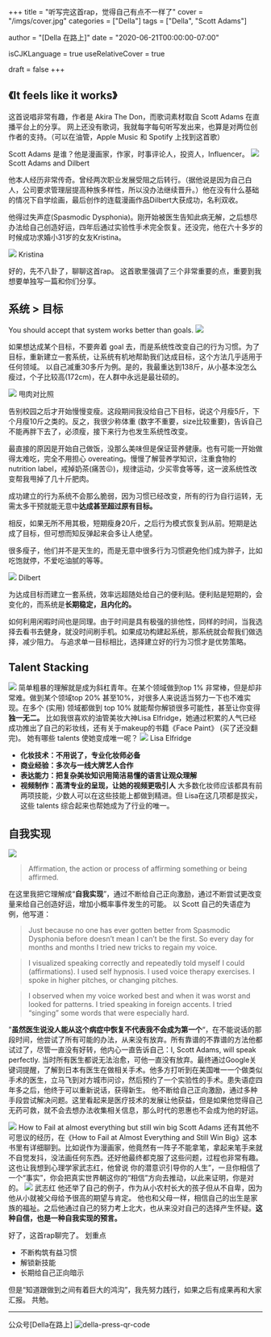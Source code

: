 +++
title = "听写完这首rap，觉得自己有点不一样了"
cover = "/imgs/cover.jpg"
categories = ["Della"]
tags = ["Della", "Scott Adams"]

author = "[Della 在路上]"
date = "2020-06-21T00:00:00-07:00"

isCJKLanguage =  true
useRelativeCover = true

draft = false
+++

## 《It feels like it works》
这首说唱非常有趣，作者是 Akira The Don，而歌词素材取自 Scott Adams 在直播平台上的分享。
网上还没有歌词，我就每字每句听写发出来，也算是对两位创作者的支持。（可以在油管，Apple Music 和 Spotify 上找到这首歌）

Scott Adams 是谁？他是漫画家，作家，时事评论人，投资人，Influencer。
![](imgs/544e27e6-5c40-4fb5-af45-d8db799c4849.jpeg)
Scott Adams and Dilbert

他本人经历非常传奇。曾经两次职业发展受阻之后转行。（据他说是因为自己白人，公司要求管理层提高种族多样性，所以没办法继续晋升。）他在没有什么基础的情况下自学绘画，最后创作的连载漫画作品Dilbert大获成功，名利双收。

他得过失声症(Spasmodic Dysphonia)。刚开始被医生告知此病无解，之后想尽办法给自己创造好运，四年后通过实验性手术完全恢复。还没完，他在六十多岁的时候成功求婚小31岁的女友Kristina。

![](imgs/0b28ebb7-7bbb-46ba-af16-29eeea25d728.jpg)
Kristina

好的，先不八卦了，聊聊这首rap。
这首歌里强调了三个非常重要的点，重要到我想要单独写一篇和你们分享。

## 系统 > 目标
You should accept that system works better than goals.
![](imgs/2f4eb218-125d-46e0-8ef2-8991690d2f9e.png)

如果想达成某个目标，不要奔着 goal 去，而是系统性改变自己的行为习惯。为了目标，重新建立一套系统，让系统有机地帮助我们达成目标，这个方法几乎适用于任何领域。
以自己减重30多斤为例。是的，我最重达到138斤，从小基本没怎么瘦过，个子比较高(172cm)，在人群中永远是最壮硕的。

![](imgs/0696f4de-462a-4383-bd00-9a53cebdaaeb.jpg)
甩肉对比照

告别校园之后才开始慢慢变瘦。这段期间我没给自己下目标，说这个月瘦5斤，下个月瘦10斤之类的。反之，我很少称体重 (数字不重要，size比较重要)，告诉自己不能再胖下去了，必须瘦，接下来行为也发生系统性改变。

最直接的原因是开始自己做饭，没那么美味但是保证营养健康。也有可能一开始做得太难吃，完全不用担心 overeating。慢慢了解营养学知识，注重食物的nutrition label，戒掉奶茶(痛苦😖)，规律运动，少买零食等等，这一波系统性改变帮我甩掉了几十斤肥肉。

成功建立的行为系统不会那么脆弱，因为习惯已经改变，所有的行为自行运转，无需太多干预就能无意中**达成甚至超过原有目标。**

相反，如果无所不用其极，短期瘦身20斤，之后行为模式恢复到从前。短期是达成了目标，但可想而知反弹起来会多让人绝望。

很多瘦子，他们并不是天生的，而是无意中很多行为习惯避免他们成为胖子，比如吃饱就停，不爱吃油腻的等等。

![](imgs/479d3ce4-5925-4714-864a-70d4c92266d2.jpeg)
Dilbert

为达成目标而建立一套系统，效率远超随处给自己的便利贴。便利贴是短期的，会变化的，而系统是**长期稳定，且内化的。**

如何利用闲暇时间也是同理。由于时间是具有极强的排他性，同样的时间，当我选择去看书去健身，就没时间刷手机。如果成功构建起系统，那系统就会帮我们做选择，减少阻力。
与追求单一目标相比，选择建立好的行为习惯才是优势策略。

## Talent Stacking
![](imgs/f55b7c7a-38c7-4305-929d-f52891b125cd.png)
简单粗暴的理解就是成为斜杠青年。在某个领域做到top 1% 非常棒，但是却非常难。做到某个领域top 20% 甚至10%，对很多人来说适当努力一下也不难实现。在多个 (实用) 领域都做到 top 10% 就能帮你解锁很多可能性，甚至让你变得**独一无二。**
比如我很喜欢的油管美妆大神Lisa Elfridge，她通过积累的人气已经成功推出了自己的彩妆线，还有关于makeup的书籍《Face Paint》 (买了还没翻完)。
她有哪些 talents 使她变成唯一呢？
![](imgs/7979545b-e195-4926-b8e9-266a5c13a859.jpg)
Lisa Elfridge
* **化妆技术：不用说了，专业化妆师必备**
* **商业经验：多次与一线大牌艺人合作**
* **表达能力：把复杂美妆知识用简洁易懂的语言让观众理解**
* **视频制作：高清专业的呈现，让她的视频更吸引人**
大多数化妆师应该都具有前两项技能，少数人可以在这些技能上都做到精进。但 Lisa在这几项都是拔尖，这些 talents 综合起来也帮她成为了行业的唯一。

## 自我实现
![](imgs/96b1ed6b-4e7e-4910-b84d-d8f88c67421b.png)

>Affirmation, the action or process of affirming something or being affirmed.

在这里我把它理解成“**自我实现**”，通过不断给自己正向激励，通过不断尝试更改变量来给自己创造好运，增加小概率事件发生的可能。
以 Scott 自己的失语症为例，他写道：

>Just because no one has ever gotten better from Spasmodic Dysphonia before doesn’t mean I can’t be the first. So every day for months and months I tried new tricks to regain my voice.

>I visualized speaking correctly and repeatedly told myself I could (affirmations). I used self hypnosis. I used voice therapy exercises. I spoke in higher pitches, or changing pitches.

>I observed when my voice worked best and when it was worst and looked for patterns. I tried speaking in foreign accents. I tried “singing” some words that were especially hard.

”**虽然医生说没人能从这个病症中恢复不代表我不会成为第一个**“，在不能说话的那段时间，他尝试了所有可能的办法，从来没有放弃。所有靠谱的不靠谱的方法他都试过了，尽管一直没有好转，他内心一直告诉自己：I, Scott Adams, will speak perfectly.
当时所有医生都说无法治愈，可他一直没有放弃。最终通过Google关键词提醒，了解到日本有医生在做相关手术。他多方打听到在美国唯一一个做类似手术的医生，立马飞到对方城市问诊，然后预约了一个实验性的手术。患失语症四年多之后，他终于可以重新说话，获得新生。
他不断给自己正向激励，通过多种手段尝试解决问题。这里看起来是医疗技术的发展让他获益，但是如果他觉得自己无药可救，就不会去想办法收集相关信息，那么时代的恩惠也不会成为他的好运。

![](imgs/57dba8c2-e0b5-4f60-94d3-3e943b1ced7b.jpg)
How to Fail at almost everything but still win big
Scott Adams 还有其他不可思议的经历，在《How to Fail at Almost Everything and Still Win Big》这本书里有详细聊到。比如说作为漫画家，他竟然有一阵子不能拿笔，拿起来笔手来就不自觉发抖，没法画任何东西。还好他最终都克服了这些问题，过程也非常有趣。
这也让我想到心理学家武志红，他曾说
你的潜意识引导你的人生”，一旦你相信了一个“事实”，你会把真实世界朝这你的“相信”方向去推动，以此来证明，你是对的。
![](imgs/dab67cba-9e10-469d-885b-c1d472781655.jpg)
武志红
他还举了自己的例子，作为从小农村长大的孩子但从不自卑，因为他从小就被父母给予很高的期望与肯定。
他也和父母一样，相信自己的出生是家族的福祉。之后他通过自己的努力考上北大，也从来没对自己的选择产生怀疑。**这种自信，也是一种自我实现的预言。**

好了，这首rap聊完了。
划重点

- 不断构筑有益习惯
- 解锁新技能
- 长期给自己正向暗示

但是“知道跟做到之间有着巨大的鸿沟”，我先努力践行，如果之后有成果再和大家汇报。
共勉。

---
公众号[Della在路上]
![della-press-qr-code](/imgs/della-press-qr-code-140x140.jpg)
